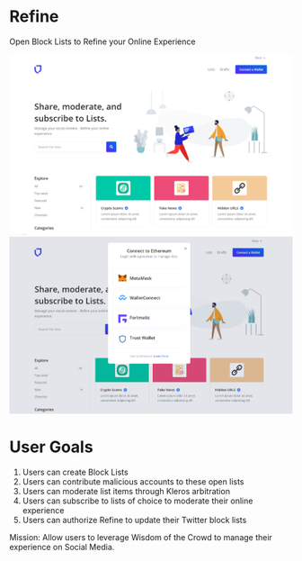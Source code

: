# Refine
 Open Block Lists to Refine your Online Experience
 
 ![Image of Refine Home](https://github.com/LorensHuculak/Refine/blob/master/assets/img/Refine_mock1.png?raw=true)
 ![dApp Connect with Refine]( https://github.com/LorensHuculak/Refine/blob/master/assets/img/Refine_mock2.png?raw=true)
 
 # User Goals
1. Users can create Block Lists
2. Users can contribute malicious accounts to these open lists
3. Users can moderate list items through Kleros arbitration
4. Users can subscribe to lists of choice to moderate their online experience
5. Users can authorize Refine to update their Twitter block lists

Mission: Allow users to leverage Wisdom of the Crowd to manage their experience on Social Media.



